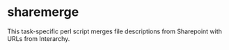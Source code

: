 sharemerge
==========

This task-specific perl script merges file descriptions from Sharepoint with URLs from Interarchy.

